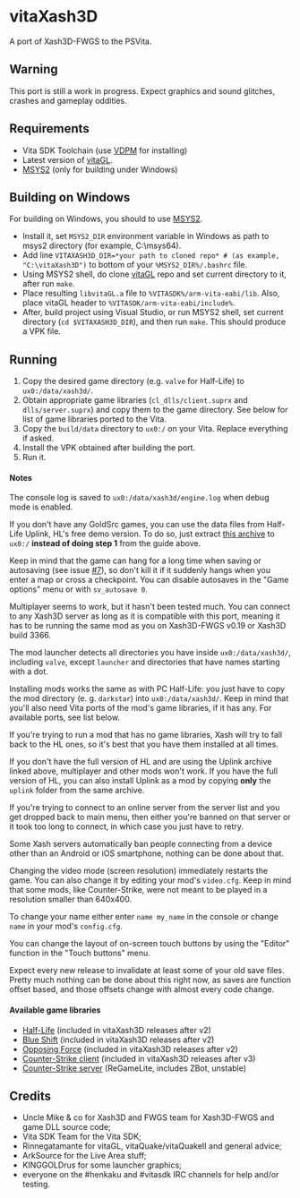 # vitaXash3D
A port of Xash3D-FWGS to the PSVita.

## Warning
This port is still a work in progress. Expect graphics and sound glitches, crashes and gameplay oddities.

## Requirements
- Vita SDK Toolchain (use [VDPM](https://github.com/vitasdk/vdpm) for installing)
- Latest version of [vitaGL](https://github.com/Rinnegatamante/vitaGL).
- [MSYS2](https://www.msys2.org) (only for building under Windows)

## Building on Windows
For building on Windows, you should to use [MSYS2](https://www.msys2.org).
- Install it, set `MSYS2_DIR` environment variable in Windows as path to msys2 directory (for example, C:\msys64).
- Add line `VITAXASH3D_DIR=*your path to cloned repo* # (as example, "C:\vitaXash3D")` to bottom of your `%MSYS2_DIR%/.bashrc` file.
- Using MSYS2 shell, do clone [vitaGL](https://github.com/Rinnegatamante/vitaGL) repo and set current directory to it, after run `make`.
- Place resulting `libvitaGL.a` file to `%VITASDK%/arm-vita-eabi/lib`. Also, place vitaGL header to `%VITASDK/arm-vita-eabi/include%`.
- After, build project using Visual Studio, or run MSYS2 shell, set current directory (`cd $VITAXASH3D_DIR`), and then run `make`.
This should produce a VPK file.

## Running
1. Copy the desired game directory (e.g. `valve` for Half-Life) to `ux0:/data/xash3d/`.
2. Obtain appropriate game libraries (`cl_dlls/client.suprx` and `dlls/server.suprx`) and copy them to the game directory. See below for list of game libraries ported to the Vita.
3. Copy the `build/data` directory to `ux0:/` on your Vita. Replace everything if asked.
4. Install the VPK obtained after building the port.
5. Run it.

#### Notes
The console log is saved to `ux0:/data/xash3d/engine.log` when debug mode is enabled.

If you don't have any GoldSrc games, you can use the data files from Half-Life Uplink, HL's free demo version.
To do so, just extract [this archive](https://drive.google.com/file/d/1Jzaz3cTroTK3--QYdhUF7D_7WfQOxTFj/view) to `ux0:/` **instead of doing step 1** from the guide above.

Keep in mind that the game can hang for a long time when saving or autosaving (see issue [#7](https://github.com/fgsfdsfgs/vitaXash3D/issues/7)),
so don't kill it if it suddenly hangs when you enter a map or cross a checkpoint. You can disable autosaves in the "Game options" menu or with `sv_autosave 0`.

Multiplayer seems to work, but it hasn't been tested much. You can connect to any Xash3D server as long as it is compatible with this port, meaning it has to be running the same mod as you on Xash3D-FWGS v0.19 or Xash3D build 3366.

The mod launcher detects all directories you have inside `ux0:/data/xash3d/`, including `valve`, except `launcher` and directories that have names starting with a dot.

Installing mods works the same as with PC Half-Life: you just have to copy the mod directory (e. g. `darkstar`) into `ux0:/data/xash3d/`. Keep in mind
that you'll also need Vita ports of the mod's game libraries, if it has any. For available ports, see list below.

If you're trying to run a mod that has no game libraries, Xash will try to fall back to the HL ones, so it's best that you have them installed at all times.

If you don't have the full version of HL and are using the Uplink archive linked above, multiplayer and other mods won't work. If you have the full version of HL, you can also install Uplink as a mod by copying **only** the `uplink` folder from the same archive.

If you're trying to connect to an online server from the server list and you get dropped back to main menu, then either you're banned on that server or it took too long to connect, in which case you just have to retry.

Some Xash servers automatically ban people connecting from a device other than an Android or iOS smartphone, nothing can be done about that.

Changing the video mode (screen resolution) immediately restarts the game. You can also change it by editing your mod's `video.cfg`.
Keep in mind that some mods, like Counter-Strike, were not meant to be played in a resolution smaller than 640x400.

To change your name either enter `name my_name` in the console or change `name` in your mod's `config.cfg`.

You can change the layout of on-screen touch buttons by using the "Editor" function in the "Touch buttons" menu.

Expect every new release to invalidate at least some of your old save files. Pretty much nothing can be done about this right now, as saves are function offset based, and those offsets change with almost every code change.

#### Available game libraries
* [Half-Life](https://github.com/fgsfdsfgs/hlsdk-xash3d) (included in vitaXash3D releases after v2)
* [Blue Shift](https://github.com/fgsfdsfgs/hlsdk-xash3d/tree/bshift) (included in vitaXash3D releases after v2)
* [Opposing Force](https://github.com/fgsfdsfgs/hlsdk-xash3d/tree/opfor) (included in vitaXash3D releases after v2)
* [Counter-Strike client](https://github.com/fgsfdsfgs/cs16-client/tree/v1.32) (included in vitaXash3D releases after v3)
* [Counter-Strike server](https://github.com/fgsfdsfgs/regamelite) (ReGameLite, includes ZBot, unstable)

## Credits
- Uncle Mike & co for Xash3D and FWGS team for Xash3D-FWGS and game DLL source code;
- Vita SDK Team for the Vita SDK;
- Rinnegatamante for vitaGL, vitaQuake/vitaQuakeII and general advice;
- ArkSource for the Live Area stuff;
- KINGGOLDrus for some launcher graphics;
- everyone on the #henkaku and #vitasdk IRC channels for help and/or testing.
